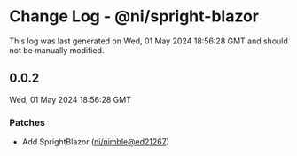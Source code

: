 # Change Log - @ni/spright-blazor

This log was last generated on Wed, 01 May 2024 18:56:28 GMT and should not be manually modified.

<!-- Start content -->

## 0.0.2

Wed, 01 May 2024 18:56:28 GMT

### Patches

- Add SprightBlazor ([ni/nimble@ed21267](https://github.com/ni/nimble/commit/ed212673f9389e3e9b75a133b09e9fb29f28911a))
